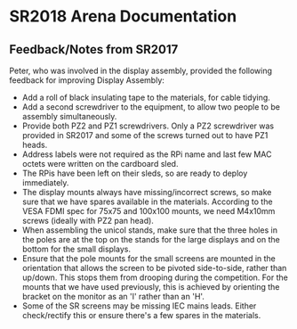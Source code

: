 SR2018 Arena Documentation
==========================

Feedback/Notes from SR2017
--------------------------

Peter, who was involved in the display assembly, provided the following feedback for improving Display Assembly:

 * Add a roll of black insulating tape to the materials, for cable tidying.
 * Add a second screwdriver to the equipment, to allow two people to be assembly simultaneously.
 * Provide both PZ2 and PZ1 screwdrivers. Only a PZ2 screwdriver was provided in SR2017 and some of the screws turned out to have PZ1 heads.
 * Address labels were not required as the RPi name and last few MAC octets were written on the cardboard sled.
 * The RPis have been left on their sleds, so are ready to deploy immediately.
 * The display mounts always have missing/incorrect screws, so make sure that we have spares available in the materials. According to the VESA FDMI spec for 75x75 and 100x100 mounts, we need M4x10mm screws (ideally with PZ2 pan head).
 * When assembling the unicol stands, make sure that the three holes in the poles are at the top on the stands for the large displays and on the bottom for the small displays.
 * Ensure that the pole mounts for the small screens are mounted in the orientation that allows the screen to be pivoted side-to-side, rather than up/down. This stops them from drooping during the competition. For the mounts that we have used previously, this is achieved by orienting the bracket on the monitor as an 'I' rather than an 'H'.
 * Some of the SR screens may be missing IEC mains leads. Either check/rectify this or ensure there's a few spares in the materials.